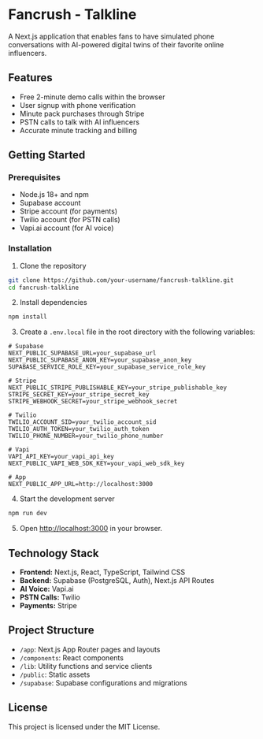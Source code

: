# Fancrush - Talkline

A Next.js application that enables fans to have simulated phone conversations with AI-powered digital twins of their favorite online influencers.

## Features

- Free 2-minute demo calls within the browser
- User signup with phone verification
- Minute pack purchases through Stripe
- PSTN calls to talk with AI influencers
- Accurate minute tracking and billing

## Getting Started

### Prerequisites

- Node.js 18+ and npm
- Supabase account
- Stripe account (for payments)
- Twilio account (for PSTN calls)
- Vapi.ai account (for AI voice)

### Installation

1. Clone the repository
```bash
git clone https://github.com/your-username/fancrush-talkline.git
cd fancrush-talkline
```

2. Install dependencies
```bash
npm install
```

3. Create a `.env.local` file in the root directory with the following variables:
```
# Supabase
NEXT_PUBLIC_SUPABASE_URL=your_supabase_url
NEXT_PUBLIC_SUPABASE_ANON_KEY=your_supabase_anon_key
SUPABASE_SERVICE_ROLE_KEY=your_supabase_service_role_key

# Stripe
NEXT_PUBLIC_STRIPE_PUBLISHABLE_KEY=your_stripe_publishable_key
STRIPE_SECRET_KEY=your_stripe_secret_key
STRIPE_WEBHOOK_SECRET=your_stripe_webhook_secret

# Twilio
TWILIO_ACCOUNT_SID=your_twilio_account_sid
TWILIO_AUTH_TOKEN=your_twilio_auth_token
TWILIO_PHONE_NUMBER=your_twilio_phone_number

# Vapi
VAPI_API_KEY=your_vapi_api_key
NEXT_PUBLIC_VAPI_WEB_SDK_KEY=your_vapi_web_sdk_key

# App
NEXT_PUBLIC_APP_URL=http://localhost:3000
```

4. Start the development server
```bash
npm run dev
```

5. Open [http://localhost:3000](http://localhost:3000) in your browser.

## Technology Stack

- **Frontend:** Next.js, React, TypeScript, Tailwind CSS
- **Backend:** Supabase (PostgreSQL, Auth), Next.js API Routes
- **AI Voice:** Vapi.ai
- **PSTN Calls:** Twilio
- **Payments:** Stripe

## Project Structure

- `/app`: Next.js App Router pages and layouts
- `/components`: React components
- `/lib`: Utility functions and service clients
- `/public`: Static assets
- `/supabase`: Supabase configurations and migrations

## License

This project is licensed under the MIT License. 